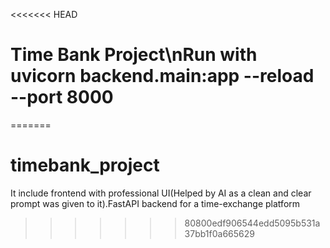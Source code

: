 <<<<<<< HEAD
# Time Bank Project\nRun with uvicorn backend.main:app --reload --port 8000
=======
# timebank_project
It include frontend with professional UI(Helped by AI as a clean and clear prompt was given to it).FastAPI backend for a time-exchange platform
>>>>>>> 80800edf906544edd5095b531a37bb1f0a665629
